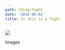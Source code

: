 ```yaml
---
path: /blog/fight
date: '2018-09-02'
title: Is this is a fight
---
```

![](/assets/toa-heftiba-250951-unsplash.jpg)

Images
